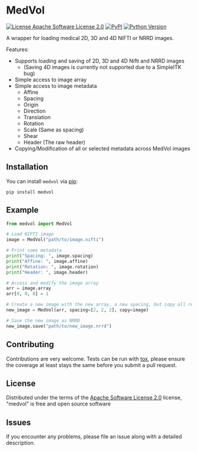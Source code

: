 # MedVol

[![License Apache Software License 2.0](https://img.shields.io/pypi/l/medvol.svg?color=green)](https://github.com/Karol-G/medvol/raw/main/LICENSE)
[![PyPI](https://img.shields.io/pypi/v/medvol.svg?color=green)](https://pypi.org/project/medvol)
[![Python Version](https://img.shields.io/pypi/pyversions/medvol.svg?color=green)](https://python.org)

A wrapper for loading medical 2D, 3D and 4D NIFTI or NRRD images.

Features:
- Supports loading and saving of 2D, 3D and 4D Nifti and NRRD images
    - (Saving 4D images is currently not supported due to a SimpleITK bug)
- Simple access to image array
- Simple access to image metadata
    - Affine
    - Spacing
    - Origin
    - Direction
    - Translation
    - Rotation
    - Scale (Same as spacing)
    - Shear
    - Header (The raw header)
- Copying/Modification of all or selected metadata across MedVol images


## Installation

You can install `medvol` via [pip](https://pypi.org/project/medvol/):

    pip install medvol

## Example

```python
from medvol import MedVol

# Load NIFTI image
image = MedVol("path/to/image.nifti")

# Print some metadata
print("Spacing: ", image.spacing)
print("Affine: ", image.affine)
print("Rotation: ", image.rotation)
print("Header: ", image.header)

# Access and modify the image array
arr = image.array
arr[0, 0, 0] = 1

# Create a new image with the new array, a new spacing, but copy all remaining metadata
new_image = MedVol(arr, spacing=[2, 2, 2], copy=image)

# Save the new image as NRRD
new_image.save("path/to/new_image.nrrd")
```


## Contributing

Contributions are very welcome. Tests can be run with [tox], please ensure
the coverage at least stays the same before you submit a pull request.

## License

Distributed under the terms of the [Apache Software License 2.0] license,
"medvol" is free and open source software

## Issues

If you encounter any problems, please file an issue along with a detailed description.

[Cookiecutter]: https://github.com/audreyr/cookiecutter
[MIT]: http://opensource.org/licenses/MIT
[BSD-3]: http://opensource.org/licenses/BSD-3-Clause
[GNU GPL v3.0]: http://www.gnu.org/licenses/gpl-3.0.txt
[GNU LGPL v3.0]: http://www.gnu.org/licenses/lgpl-3.0.txt
[Apache Software License 2.0]: http://www.apache.org/licenses/LICENSE-2.0
[Mozilla Public License 2.0]: https://www.mozilla.org/media/MPL/2.0/index.txt

[tox]: https://tox.readthedocs.io/en/latest/
[pip]: https://pypi.org/project/pip/
[PyPI]: https://pypi.org/
